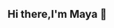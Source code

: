 ## Hi there,I'm Maya 👋

<!--
**mayaparvathy/mayaparvathy** is a ✨ _special_ ✨ repository because its `README.md` (this file) appears on your GitHub profile.

I’m currently in the third semester of the programme; MSc in Econometrics & Financial Technology

